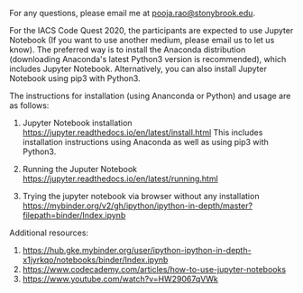 For any questions, please email me at pooja.rao@stonybrook.edu.

For the IACS Code Quest 2020, the participants are expected to use Jupyter Notebook (If you want to use another medium, please email us to let us know). The preferred way is to install the Anaconda distribution (downloading Anaconda's latest Python3 version is recommended), which includes Jupyter Notebook. Alternatively, you can also install Jupyter Notebook using pip3 with Python3.

The instructions for installation (using Ananconda or Python) and usage are as follows:

1. Jupyter Notebook installation
   https://jupyter.readthedocs.io/en/latest/install.html
   This includes installation instructions using Anaconda as well as using pip3 with Python3.
   
2. Running the Juputer Notebook
   https://jupyter.readthedocs.io/en/latest/running.html 
   
3. Trying the jupyter notebook via browser without any installation
   https://mybinder.org/v2/gh/ipython/ipython-in-depth/master?filepath=binder/Index.ipynb
   

Additional resources:

1. https://hub.gke.mybinder.org/user/ipython-ipython-in-depth-x1jyrkqo/notebooks/binder/Index.ipynb
2. https://www.codecademy.com/articles/how-to-use-jupyter-notebooks
3. https://www.youtube.com/watch?v=HW29067qVWk
 
